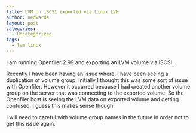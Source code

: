 ```yaml
---
title: LVM on iSCSI exported via Linux LVM
author: nedwards
layout: post
categories:
  - Uncategorized
tags:
  - lvm linux
---
```

I am running Openfiler 2.99 and exporting an LVM volume via iSCSI.

Recently I have been having an issue where, I have been seeing a duplication of volume group. Initially I thought this was some sort of issue with Openfiler. However it occurred because I had created another volume group on the server that was connecting to the exported volume. So the Openfiler host is seeing the LVM data on exported volume and getting confused, I guess this makes sense though.

I will need to careful with volume group names in the future in order not to get this issue again.
